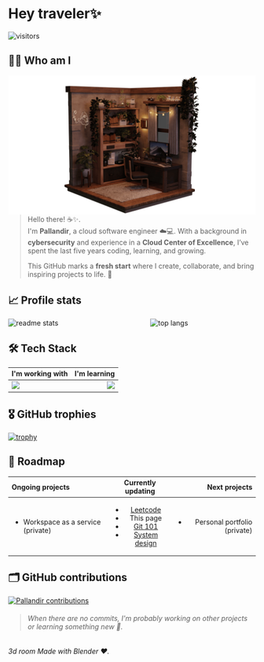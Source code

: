 # Hey traveler✨

![visitors](https://visitor-badge.laobi.icu/badge?page_id=pallandir)

## 😶‍🌫️ Who am I

<img align="right" src="./room.png"/>

> Hello there! ☕✨.<br>
> I'm **Pallandir**, a cloud software engineer ☁️💻. With a background in **cybersecurity** and experience in a **Cloud Center of Excellence**, I’ve spent the last five years coding, learning, and growing.
>
> This GitHub marks a **fresh start** where I create, collaborate, and bring inspiring projects to life. 🚀

## 📈 Profile stats

<div style="display: flex; flex-direction: row;">
  <img style="height: auto; width: 55%; margin-right:12px;" src="https://github-readme-stats-salesp07.vercel.app/api?username=pallandir&count_private=true&show_icons=true&theme=react&rank_icon=github&border_radius=10" alt="readme stats" />

<img style="height: auto; width: 40%;" src="https://github-readme-stats-salesp07.vercel.app/api/top-langs/?username=pallandir&hide=HTML&langs_count=8&layout=compact&theme=react&border_radius=10&size_weight=0.5&count_weight=0.5&exclude_repo=github-readme-stats" alt="top langs" />
</div>

## 🛠️ Tech Stack

| I'm working with                                                                                                                                         |                                                                 I'm learning |
| :------------------------------------------------------------------------------------------------------------------------------------------------------- | ---------------------------------------------------------------------------: |
| <img src="https://skillicons.dev/icons?i=vue,pinia,html,css,javascript,typescript,github,git,python,postgres,fastapi,gcp,kubernetes,docker&perline=9" /> | <img src="https://skillicons.dev/icons?i=golang,rust,terraform,aws,azure" /> |

## 🎖️ GitHub trophies

[![trophy](https://github-profile-trophy.vercel.app/?username=pallandir&theme=nord&column=7)](https://github.com/ryo-ma/github-profile-trophy)

## 🧪 Roadmap

| Ongoing projects                                   |                                                                                                                 Currently updating                                                                                                                 |                                  Next projects |
| :------------------------------------------------- | :------------------------------------------------------------------------------------------------------------------------------------------------------------------------------------------------------------------------------------------------: | ---------------------------------------------: |
| <ul><li>Workspace as a service (private)</li></ul> | <ul><li><a href="https://github.com/pallandir/leetcode">Leetcode</a></li><li>This page</li><li><a href="https://github.com/pallandir/git_101">Git 101</a></li><li><a href="https://github.com/pallandir/system-design">System design</a></li></ul> | <ul><li>Personal portfolio (private)</li></ul> |

## 🗂️ GitHub contributions

<a href="#"><img alt="Pallandir contributions" src="https://github-readme-activity-graph.vercel.app/graph/?username=pallandir&bg_color=1F222E&color=52B983&line=52B983&point=FFFFFF&hide_border=true" /></a>

> ###### When there are no commits, I'm probably working on other projects or learning something new 🤭.

###### 3d room Made with Blender ❤️.
